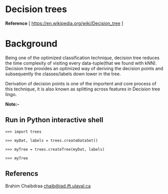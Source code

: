 # Decision trees
**Reference** [ https://en.wikipedia.org/wiki/Decision_tree ]

# Background
Being one of the optimized classification technique, decision tree reduces the time complexity of visiting every data-tuple(that we found with kNN). Decision tree provides an optimized way of deriving the decision points and subsequently the classes/labels down lower in the tree.

Derivation of decision points is one of the importent and core process of this technique, it is also known as splitting across  features in Decision tree lingo. 

**Note:-** 

## Run in Python interactive shell
    >>> import trees

    >>> myDat, labels = trees.createDataSet()

    >>> myTree = trees.createTree(myDat, labels)    
    
    >>> myTree

## Referencs
Brahim Chaibdraa 
<chaib@iad.ift.ulaval.ca>
